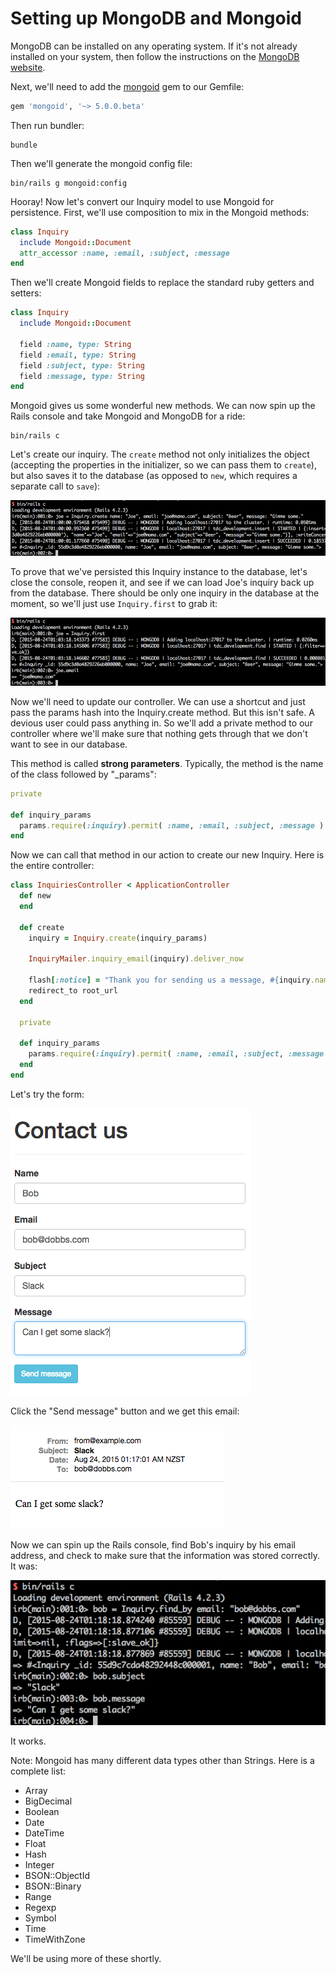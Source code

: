 # Setting up MongoDB and Mongoid

MongoDB can be installed on any operating system. If it's not already installed on your system, then follow the instructions on the [MongoDB website](https://www.mongodb.org/downloads).

Next, we'll need to add the [mongoid](http://docs.mongodb.org/ecosystem/tutorial/ruby-mongoid-tutorial/#ruby-mongoid-tutorial) gem to our Gemfile:

```ruby
gem 'mongoid', '~> 5.0.0.beta'
```

Then run bundler:

```
bundle
```

Then we'll generate the mongoid config file:

```
bin/rails g mongoid:config
```

Hooray! Now let's convert our Inquiry model to use Mongoid for persistence. First, we'll use composition to mix in the Mongoid methods:

```ruby
class Inquiry
  include Mongoid::Document
  attr_accessor :name, :email, :subject, :message
end
```

Then we'll create Mongoid fields to replace the standard ruby getters and setters:

```ruby
class Inquiry
  include Mongoid::Document

  field :name, type: String
  field :email, type: String
  field :subject, type: String
  field :message, type: String
end
```

Mongoid gives us some wonderful new methods. We can now spin up the Rails console and take Mongoid and MongoDB for a ride:

```
bin/rails c
```

Let's create our inquiry. The `create` method not only initializes the object (accepting the properties in the initializer, so we can pass them to `create`), but also saves it to the database (as opposed to `new`, which requires a separate call to `save`):

![Console example of Mongoid create](/images/console-mongoid-create.png)

To prove that we've persisted this Inquiry instance to the database, let's close the console, reopen it, and see if we can load Joe's inquiry back up from the database. There should be only one inquiry in the database at the moment, so we'll just use `Inquiry.first` to grab it:

![Joe's first inquiry](/images/joe-persisted.png)

Now we'll need to update our controller. We can use a shortcut and just pass the params hash into the Inquiry.create method. But this isn't safe. A devious user could pass anything in. So we'll add a private method to our controller where we'll make sure that nothing gets through that we don't want to see in our database.

This method is called **strong parameters**. Typically, the method is the name of the class followed by "\_params":

```ruby
private

def inquiry_params
  params.require(:inquiry).permit( :name, :email, :subject, :message )
end
```

Now we can call that method in our action to create our new Inquiry. Here is the entire controller:

```ruby
class InquiriesController < ApplicationController
  def new
  end

  def create
    inquiry = Inquiry.create(inquiry_params)

    InquiryMailer.inquiry_email(inquiry).deliver_now

    flash[:notice] = "Thank you for sending us a message, #{inquiry.name}"
    redirect_to root_url
  end

  private

  def inquiry_params
    params.require(:inquiry).permit( :name, :email, :subject, :message )
  end
end
```

Let's try the form:

![Sending a message from Bob](/images/bobs-message.png)

Click the "Send message" button and we get this email:

![Bob's email](/images/bobs-email.png)

Now we can spin up the Rails console, find Bob's inquiry by his email address, and check to make sure that the information was stored correctly. It was:

![Bob's inquiry](/images/bobs-inquiry.png)

It works.

Note: Mongoid has many different data types other than Strings. Here is a complete list:

- Array
- BigDecimal
- Boolean
- Date
- DateTime
- Float
- Hash
- Integer
- BSON::ObjectId
- BSON::Binary
- Range
- Regexp
- Symbol
- Time
- TimeWithZone

We'll be using more of these shortly.
